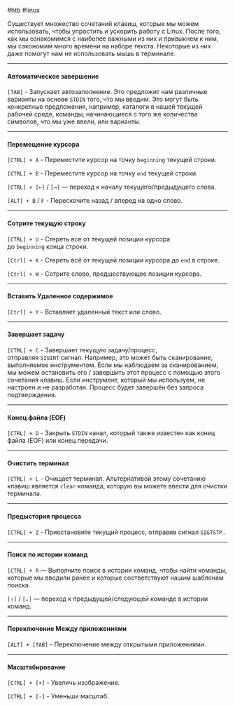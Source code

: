 #htb #linux 

Существует множество сочетаний клавиш, которые мы можем использовать, чтобы упростить и ускорить работу с Linux. После того, как мы ознакомимся с наиболее важными из них и привыкнем к ним, мы сэкономим много времени на наборе текста. Некоторые из них даже помогут нам не использовать мышь в терминале.

---

#### Автоматическое завершение

`[TAB]` - Запускает автозаполнение. Это предложит нам различные варианты на основе `STDIN` того, что мы вводим. Это могут быть конкретные предложения, например, каталоги в нашей текущей рабочей среде, команды, начинающиеся с того же количества символов, что мы уже ввели, или варианты.

---

#### Перемещение курсора

`[CTRL] + A` - Переместите курсор на точку `beginning` текущей строки.

`[CTRL] + E` - Переместите курсор на точку `end` текущей строки.

`[CTRL] + [←]` / `[→]` — переход к началу текущего/предыдущего слова.

`[ALT] + B` / `F` - Перескочите назад / вперед на одно слово.

---

#### Сотрите текущую строку

`[CTRL] + U` - Стереть все от текущей позиции курсора до `beginning` конца строки.

`[Ctrl] + K` - Стереть всё от текущей позиции курсора до `end` в строке.

`[Ctrl] + W` - Сотрите слово, предшествующее позиции курсора.

---

#### Вставить Удаленное содержимое

`[Ctrl] + Y` - Вставляет удаленный текст или слово.

---

#### Завершает задачу

`[CTRL] + C` - Завершает текущую задачу/процесс, отправляя `SIGINT` сигнал. Например, это может быть сканирование, выполняемое инструментом. Если мы наблюдаем за сканированием, мы можем остановить его / завершить этот процесс с помощью этого сочетания клавиш. Если инструмент, который мы используем, не настроен и не разработан. Процесс будет завершён без запроса подтверждения.

---

#### Конец файла (EOF)

`[CTRL] + D` - Закрыть `STDIN` канал, который также известен как конец файла (EOF) или конец передачи.

---

#### Очистить терминал

`[CTRL] + L` - Очищает терминал. Альтернативой этому сочетанию клавиш является `clear` команда, которую вы можете ввести для очистки терминала.

---

#### Предыстория процесса

`[CTRL] + Z` - Приостановите текущий процесс, отправив сигнал `SIGTSTP` .

---

#### Поиск по истории команд

`[CTRL] + R` — Выполните поиск в истории команд, чтобы найти команды, которые мы вводили ранее и которые соответствуют нашим шаблонам поиска.

`[↑]` / `[↓]` — переход к предыдущей/следующей команде в истории команд.

---

#### Переключение Между приложениями

`[ALT] + [TAB]` - Переключение между открытыми приложениями.

---

#### Масштабирование

`[CTRL] + [+]` - Увеличь изображение.

`[CTRL] + [-]` - Уменьши масштаб.